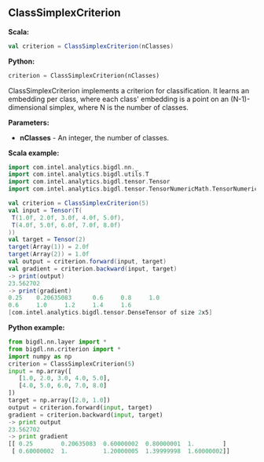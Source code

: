 ## ClassSimplexCriterion ##

**Scala:**
```scala
val criterion = ClassSimplexCriterion(nClasses)
```
**Python:**
```python
criterion = ClassSimplexCriterion(nClasses)
```

ClassSimplexCriterion implements a criterion for classification.
It learns an embedding per class, where each class' embedding is a
point on an (N-1)-dimensional simplex, where N is the number of classes.

**Parameters:**
* **nClasses** - An integer, the number of classes.

**Scala example:**
```scala
import com.intel.analytics.bigdl.nn._
import com.intel.analytics.bigdl.utils.T
import com.intel.analytics.bigdl.tensor.Tensor
import com.intel.analytics.bigdl.tensor.TensorNumericMath.TensorNumeric.NumericFloat

val criterion = ClassSimplexCriterion(5)
val input = Tensor(T(
 T(1.0f, 2.0f, 3.0f, 4.0f, 5.0f),
 T(4.0f, 5.0f, 6.0f, 7.0f, 8.0f)
))
val target = Tensor(2)
target(Array(1)) = 2.0f
target(Array(2)) = 1.0f
val output = criterion.forward(input, target)
val gradient = criterion.backward(input, target)
-> print(output)
23.562702
-> print(gradient)
0.25    0.20635083      0.6     0.8     1.0     
0.6     1.0     1.2     1.4     1.6     
[com.intel.analytics.bigdl.tensor.DenseTensor of size 2x5]
```

**Python example:**
```python
from bigdl.nn.layer import *
from bigdl.nn.criterion import *
import numpy as np
criterion = ClassSimplexCriterion(5)
input = np.array([
   [1.0, 2.0, 3.0, 4.0, 5.0],
   [4.0, 5.0, 6.0, 7.0, 8.0]
])
target = np.array([2.0, 1.0])
output = criterion.forward(input, target)
gradient = criterion.backward(input, target)
-> print output
23.562702
-> print gradient
[[ 0.25        0.20635083  0.60000002  0.80000001  1.        ]
 [ 0.60000002  1.          1.20000005  1.39999998  1.60000002]]
```
